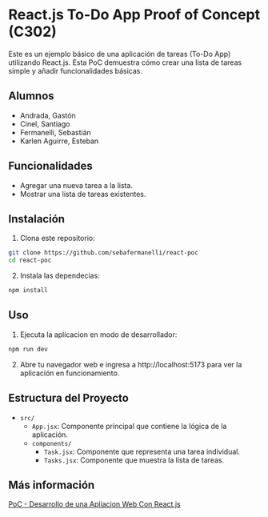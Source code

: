 # React.js To-Do App Proof of Concept (C302)

Este es un ejemplo básico de una aplicación de tareas (To-Do App) utilizando React.js. Esta PoC demuestra cómo crear una lista de tareas simple y añadir funcionalidades básicas.

## Alumnos

- Andrada, Gastón
- Cinel, Santiago
- Fermanelli, Sebastián
- Karlen Aguirre, Esteban

## Funcionalidades

- Agregar una nueva tarea a la lista.
- Mostrar una lista de tareas existentes.

## Instalación

1. Clona este repositorio:

```bash
git clone https://github.com/sebafermanelli/react-poc
cd react-poc
```

2. Instala las dependecias:

```bash
npm install
```

## Uso

1. Ejecuta la aplicacion en modo de desarrollador:
```bash
npm run dev
```

2. Abre tu navegador web e ingresa a http://localhost:5173 para ver la aplicación en funcionamiento.

## Estructura del Proyecto

- `src/`
  - `App.jsx`: Componente principal que contiene la lógica de la aplicación.
  - `components/`
    - `Task.jsx`: Componente que representa una tarea individual.
    - `Tasks.jsx`: Componente que muestra la lista de tareas.

## Más información
[PoC - Desarrollo de una Apliacion Web Con React.js]()